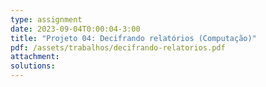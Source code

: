 ```yaml
---
type: assignment
date: 2023-09-04T0:00:04-3:00
title: "Projeto 04: Decifrando relatórios (Computação)"
pdf: /assets/trabalhos/decifrando-relatorios.pdf
attachment: 
solutions:
---
```

